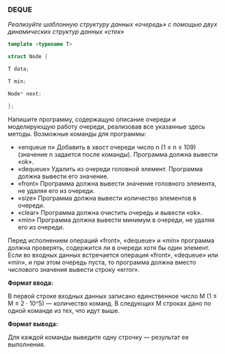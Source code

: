 ### DEQUE

*Реализуйте шаблонную структуру данных «очередь» с помощью двух динамических структур данных «стек»*

```c++
template <typename T>

struct Node {

T data;

T min;

Node* next;

};
```


Напишите программу, содержащую описание очереди и моделирующую работу очереди, реализовав все указанные здесь методы. Возможные команды для программы:

* «enqueue n» Добавить в хвост очереди число n (1 ≤ n ≤ 109) (значение n задается после команды). Программа должна вывести «ok».
* «dequeue» Удалить из очереди головной элемент. Программа должна вывести его значение.
* «front» Программа должна вывести значение головного элемента, не удаляя его из очереди.
* «size» Программа должна вывести количество элементов в очереди.
* «clear» Программа должна очистить очередь и вывести «ok».
* «min» Программа должна вывести минимум в очереди, не удаляя его из очереди.

Перед исполнением операций «front», «dequeue» и «min» программа должна проверять, содержится ли в очереди хотя бы один элемент. Если во входных данных встречается операция «front», «dequeue» или «min», и при этом очередь пуста, то программа должна вместо числового значения вывести строку «error».

**Формат ввода:**

В первой строке входных данных записано единственное число M (1 ≤ M ≤ 2 ⋅ 10^5) — количество команд. В следующих М строках дано по одной команде из тех, что идут выше.

**Формат вывода:**

Для каждой команды выведите одну строчку — результат ее выполнения.
